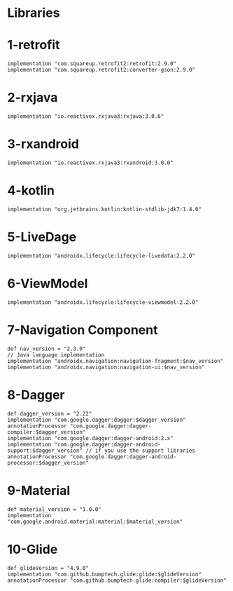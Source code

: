 # Libraries

# 1-retrofit
    implementation "com.squareup.retrofit2:retrofit:2.9.0"
    implementation "com.squareup.retrofit2:converter-gson:2.9.0"

# 2-rxjava
    implementation "io.reactivex.rxjava3:rxjava:3.0.6"

# 3-rxandroid
    implementation "io.reactivex.rxjava3:rxandroid:3.0.0"

# 4-kotlin
    implementation "org.jetbrains.kotlin:kotlin-stdlib-jdk7:1.4.0"

# 5-LiveDage
    implementation "androidx.lifecycle:lifecycle-livedata:2.2.0"

# 6-ViewModel
    implementation "androidx.lifecycle:lifecycle-viewmodel:2.2.0"

# 7-Navigation Component
    def nav_version = "2.3.0"
    // Java language implementation
    implementation "androidx.navigation:navigation-fragment:$nav_version"
    implementation "androidx.navigation:navigation-ui:$nav_version"

# 8-Dagger
    def dagger_version = "2.22"
    implementation "com.google.dagger:dagger:$dagger_version"
    annotationProcessor "com.google.dagger:dagger-compiler:$dagger_version"
    implementation "com.google.dagger:dagger-android:2.x"
    implementation "com.google.dagger:dagger-android-support:$dagger_version" // if you use the support libraries
    annotationProcessor "com.google.dagger:dagger-android-processor:$dagger_version"
 
# 9-Material 
    def material_version = "1.0.0"
    implementation "com.google.android.material:material:$material_version"

# 10-Glide
    def glideVersion = "4.9.0"
    implementation "com.github.bumptech.glide:glide:$glideVersion"
    annotationProcessor "com.github.bumptech.glide:compiler:$glideVersion"
    
    
